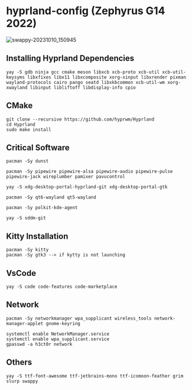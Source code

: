 # hyprland-config (Zephyrus G14 2022)
![swappy-20231010_150945](https://github.com/HectoR3yes/hyprland-config/assets/77632055/07e93e87-9246-44ca-8051-932644728f5d)

## Installing Hyprland Dependencies

```shell
yay -S gdb ninja gcc cmake meson libxcb xcb-proto xcb-util xcb-util-keysyms libxfixes libx11 libxcomposite xorg-xinput libxrender pixman wayland-protocols cairo pango seatd libxkbcommon xcb-util-wm xorg-xwayland libinput libliftoff libdisplay-info cpio
```

## CMake

```shell
git clone --recursive https://github.com/hyprwm/Hyprland
cd Hyprland
sudo make install
```
## Critical Software

```shell
pacman -Sy dunst
```

```shell
pacman -Sy pipewire pipewire-alsa pipewire-audio pipewire-pulse pipewire-jack wireplumber pamixer pavucontrol
```

```shell
yay -S xdg-desktop-portal-hyprland-git xdg-desktop-portal-gtk
```

```
pacman -Sy qt6-wayland qt5-wayland
```

```shell
pacman -Sy polkit-kde-agent
```

```shell
yay -S sddm-git
```

## Kitty Installation

```shell
pacman -Sy kitty
pacman -Sy gtk3 --> if kytty is not launching
```

## VsCode

```shell
yay -S code code-features code-marketplace
```

## Network

```shell
pacman -Sy networkmanager wpa_supplicant wireless_tools network-manager-applet gnome-keyring
```

```shell
systemctl enable NetworkManager.service
systemctl enable wpa_supplicant.service
gpasswd -a h3ct0r network
```

## Others

```shell
yay -S ttf-font-awesome ttf-jetbrains-mono ttf-icomoon-feather grim slurp swappy
```
